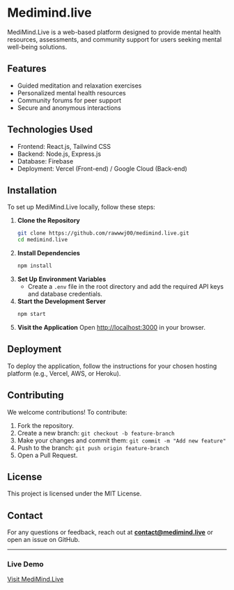# Medimind.live


MediMind.Live is a web-based platform designed to provide mental health resources, assessments, and community support for users seeking mental well-being solutions.

## Features

- Guided meditation and relaxation exercises
- Personalized mental health resources
- Community forums for peer support
- Secure and anonymous interactions

## Technologies Used

- Frontend: React.js, Tailwind CSS
- Backend: Node.js, Express.js
- Database: Firebase
- Deployment: Vercel (Front-end) / Google Cloud (Back-end)

## Installation

To set up MediMind.Live locally, follow these steps:

1. **Clone the Repository**
   ```bash
   git clone https://github.com/rawwwj00/medimind.live.git
   cd medimind.live
   ```
2. **Install Dependencies**
   ```bash
   npm install
   ```
3. **Set Up Environment Variables**
   - Create a `.env` file in the root directory and add the required API keys and database credentials.
4. **Start the Development Server**
   ```bash
   npm start
   ```
5. **Visit the Application**
   Open [http://localhost:3000](http://localhost:3000) in your browser.

## Deployment

To deploy the application, follow the instructions for your chosen hosting platform (e.g., Vercel, AWS, or Heroku).

## Contributing

We welcome contributions! To contribute:

1. Fork the repository.
2. Create a new branch: `git checkout -b feature-branch`
3. Make your changes and commit them: `git commit -m "Add new feature"`
4. Push to the branch: `git push origin feature-branch`
5. Open a Pull Request.

## License

This project is licensed under the MIT License.

## Contact

For any questions or feedback, reach out at **[contact@medimind.live](mailto\:contact@medimind.live)** or open an issue on GitHub.

---

### Live Demo

[Visit MediMind.Live](https://www.medimind.live/)

